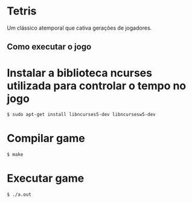 # Tetris 
Um clássico atemporal que cativa gerações de jogadores.

## Como executar o jogo

# Instalar a biblioteca ncurses utilizada para controlar o tempo no jogo
```
$ sudo apt-get install libncurses5-dev libncursesw5-dev
```

# Compilar game
```
$ make
```
# Executar game
```
$ ./a.out
```
